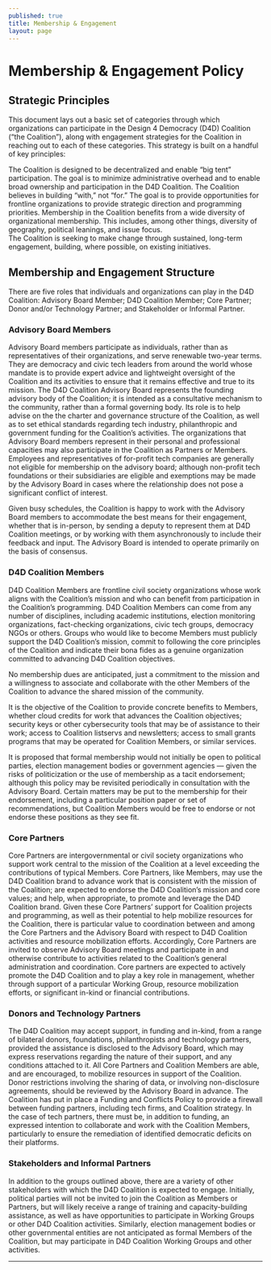 ```yaml
---
published: true
title: Membership & Engagement
layout: page
---
```

# Membership & Engagement Policy

## Strategic Principles

This document lays out a basic set of categories through which organizations can participate in the Design 4 Democracy (D4D) Coalition (“the Coalition”), along with engagement strategies for the Coalition in reaching out to each of these categories. This strategy is built on a handful of key principles:

The Coalition is designed to be decentralized and enable “big tent” participation. The goal is to minimize administrative overhead and to enable broad ownership and participation in the D4D Coalition.
The Coalition believes in building “with,” not “for.” The goal is to provide opportunities for frontline organizations to provide strategic direction and programming priorities.
Membership in the Coalition benefits from a wide diversity of organizational membership. This includes, among other things, diversity of geography, political leanings, and issue focus.    
The Coalition is seeking to make change through sustained, long-term engagement, building, where possible, on existing initiatives. 

## Membership and Engagement Structure

There are five roles that individuals and organizations can play in the D4D Coalition: Advisory Board Member; D4D Coalition Member; Core Partner; Donor and/or Technology Partner; and Stakeholder or Informal Partner.  

### Advisory Board Members

Advisory Board members participate as individuals, rather than as representatives of their organizations, and serve renewable two-year terms. They are democracy and civic tech leaders from around the world whose mandate is to provide expert advice and lightweight oversight of the Coalition and its activities to ensure that it remains effective and true to its mission. The D4D Coalition Advisory Board represents the founding advisory body of the Coalition; it is intended as a consultative mechanism to the community, rather than a formal governing body. Its role is to help advise on the the charter and governance structure of the Coalition, as well as to set ethical standards regarding tech industry, philanthropic and government funding for the Coalition’s activities. The organizations that Advisory Board members represent in their personal and professional capacities may also participate in the Coalition as Partners or Members. Employees and representatives of for-profit tech companies are generally not eligible for membership on the advisory board; although non-profit tech foundations or their subsidiaries are eligible and exemptions may be made by the Advisory Board in cases where the relationship does not pose a significant conflict of interest.  

Given busy schedules, the Coalition is happy to work with the Advisory Board members to accommodate the best means for their engagement, whether that is in-person, by sending a deputy to represent them at D4D Coalition meetings, or by working with them asynchronously to include their feedback and input. The Advisory Board is intended to operate primarily on the basis of consensus.   

### D4D Coalition Members 

D4D Coalition Members are frontline civil society organizations whose work aligns with the Coalition’s mission and who can benefit from participation in the Coalition’s programming. D4D Coalition Members can come from any number of disciplines, including academic institutions, election monitoring organizations, fact-checking organizations, civic tech groups, democracy NGOs or others. Groups who would like to become Members must publicly support the D4D Coalition’s mission, commit to following the core principles of the Coalition and indicate their bona fides as a genuine organization committed to advancing D4D Coalition objectives. 

No membership dues are anticipated, just a commitment to the mission and a willingness to associate and collaborate with the other Members of the Coalition to advance the shared mission of the community.  

It is the objective of the Coalition to provide concrete benefits to Members, whether cloud credits for work that advances the Coalition objectives; security keys or other cybersecurity tools that may be of assistance to their work; access to Coalition listservs and newsletters; access to small grants programs that may be operated for Coalition Members, or similar services.   

It is proposed that formal membership would not initially be open to political parties, election management bodies or government agencies — given the risks of politicization or the use of membership as a tacit endorsement; although this policy may be revisited periodically in consultation with the Advisory Board.   Certain matters may be put to the membership for their endorsement, including a particular position paper or set of recommendations, but Coalition Members would be free to endorse or not endorse these positions as they see fit.    

### Core Partners 

Core Partners are intergovernmental or civil society organizations who support work central to the mission of the Coalition at a level exceeding the contributions of typical Members. Core Partners, like Members, may use the D4D Coalition brand to advance work that is consistent with the mission of the Coalition; are expected to endorse the D4D Coalition’s mission and core values; and help, when appropriate, to promote and leverage the D4D Coalition brand. Given these Core Partners’ support for Coalition projects and programming, as well as their potential to help mobilize resources for the Coalition, there is particular value to coordination between and among the Core Partners and the Advisory Board with respect to D4D Coalition activities and resource mobilization efforts. Accordingly, Core Partners are invited to observe Advisory Board meetings and participate in and otherwise contribute to activities related to the Coalition’s general administration and coordination. Core partners are expected to actively promote the D4D Coalition and to play a key role in management, whether through support of a particular Working Group, resource mobilization efforts, or significant in-kind or financial contributions. 

### Donors and Technology Partners 

The D4D Coalition may accept support, in funding and in-kind, from a range of bilateral donors, foundations, philanthropists and technology partners, provided the assistance is disclosed to the Advisory Board, which may express reservations regarding the nature of their support, and any conditions attached to it. All Core Partners and Coalition Members are able, and are encouraged, to mobilize resources in support of the Coalition. Donor restrictions involving the sharing of data, or involving non-disclosure agreements, should be reviewed by the Advisory Board in advance. The Coalition has put in place a Funding and Conflicts Policy to provide a firewall between funding partners, including tech firms, and Coalition strategy. In the case of tech partners, there must be, in addition to funding, an expressed intention to collaborate and work with the Coalition Members, particularly to ensure the remediation of identified democratic deficits on their platforms.     

### Stakeholders and Informal Partners 

In addition to the groups outlined above, there are a variety of other stakeholders with which the D4D Coalition is expected to engage. Initially, political parties will not be invited to join the Coalition as Members or Partners, but will likely receive a range of training and capacity-building assistance, as well as have opportunities to participate in Working Groups or other D4D Coalition activities. Similarly, election management bodies or other governmental entities are not anticipated as formal Members of the Coalition, but may participate in D4D Coalition Working Groups and other activities.  
   
----------------------------------------------------------
